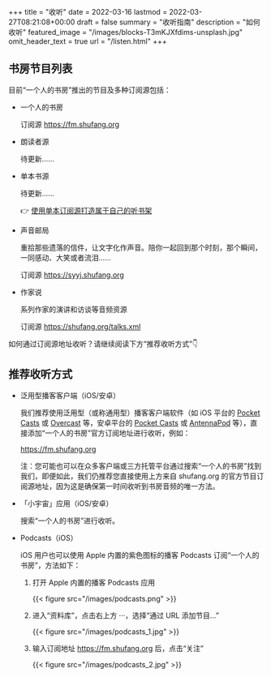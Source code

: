 +++
title = "收听"
date = 2022-03-16
lastmod = 2022-03-27T08:21:08+00:00
draft = false
summary = "收听指南"
description = "如何收听"
featured_image = "/images/blocks-T3mKJXfdims-unsplash.jpg"
omit_header_text = true
url = "/listen.html"
+++

## 书房节目列表

目前“一个人的书房”推出的节目及多种订阅源包括：

- 一个人的书房

  订阅源 <https://fm.shufang.org>

- 朗读者源

  待更新……

- 单本书源
 
  待更新……
  
  👉 [使用单本订阅源打造属于自己的听书架](https://shufang.org/your-bookshelf.html)

- 声音邮局

  重拾那些遗落的信件，让文字化作声音。陪你一起回到那个时刻，那个瞬间，一同感动、大笑或者流泪……

  订阅源 <https://syyj.shufang.org>

- 作家说
 
  系列作家的演讲和访谈等音频资源

  订阅源 <https://shufang.org/talks.xml>

如何通过订阅源地址收听？请继续阅读下方“推荐收听方式”👇 

## 推荐收听方式

- 泛用型播客客户端（iOS/安卓）
 
  我们推荐使用泛用型（或称通用型）播客客户端软件（如 iOS 平台的 [Pocket Casts](https://www.pocketcasts.com) 或 [Overcast](https://overcast.fm) 等，安卓平台的 [Pocket Casts](https://www.pocketcasts.com) 或 [AntennaPod](https://antennapod.org) 等），直接添加“一个人的书房”官方订阅地址进行收听，例如：

  <https://fm.shufang.org>

  注：您可能也可以在众多客户端或三方托管平台通过搜索“一个人的书房”找到我们，即便如此，我们仍推荐您直接使用上方来自 shufang.org 的官方节目订阅源地址，因为这是确保第一时间收听到书房音频的唯一方法。

- 「小宇宙」应用（iOS/安卓）

  搜索“一个人的书房”进行收听。

- Podcasts（iOS）
 
  iOS 用户也可以使用 Apple 内置的紫色图标的播客 Podcasts 订阅“一个人的书房”，方法如下：

  1. 打开 Apple 内置的播客 Podcasts 应用

     {{< figure src="/images/podcasts.png" >}}

  2. 进入“资料库”，点击右上方 ···，选择“通过 URL 添加节目…”

     {{< figure src="/images/podcasts_1.jpg" >}}

  3. 输入订阅地址 <https://fm.shufang.org> 后，点击“关注”

     {{< figure src="/images/podcasts_2.jpg" >}}
